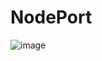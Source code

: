# NodePort 

![image](https://github.com/user-attachments/assets/725a8fc4-6964-49e3-aaa5-92c996c95b60)
